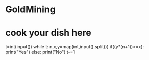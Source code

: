 # GoldMining
# cook your dish here
t=int(input())
while t:
    n,x,y=map(int,input().split())
    if((y*(n+1))>=x):
        print("Yes")
    else:
        print("No")
    t-=1

